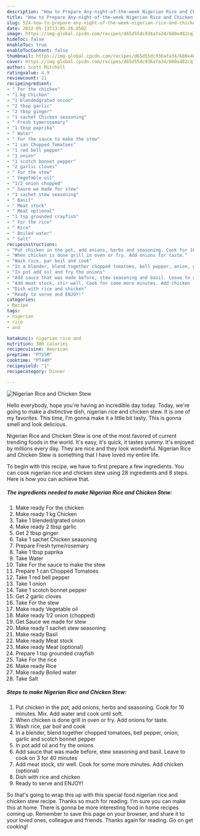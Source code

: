 ```yaml
---
description: "How to Prepare Any-night-of-the-week Nigerian Rice and Chicken Stew"
title: "How to Prepare Any-night-of-the-week Nigerian Rice and Chicken Stew"
slug: 524-how-to-prepare-any-night-of-the-week-nigerian-rice-and-chicken-stew
date: 2022-05-13T13:05:26.850Z
image: https://img-global.cpcdn.com/recipes/d65d55dc936afa34/680x482cq70/nigerian-rice-and-chicken-stew-recipe-main-photo.jpg
hideToc: false
enableToc: true
enableTocContent: false
thumbnail: https://img-global.cpcdn.com/recipes/d65d55dc936afa34/680x482cq70/nigerian-rice-and-chicken-stew-recipe-main-photo.jpg
cover: https://img-global.cpcdn.com/recipes/d65d55dc936afa34/680x482cq70/nigerian-rice-and-chicken-stew-recipe-main-photo.jpg
author: Scott Mitchell
ratingvalue: 4.9
reviewcount: 21
recipeingredient:
- " For the chicken"
- "1 kg Chicken"
- "1 blendedgrated onion"
- "2 tbsp garlic"
- "2 tbsp ginger"
- "1 sachet Chicken seasoning"
- " Fresh tymerosemary"
- "1 tbsp paprika"
- " Water"
- " For the sauce to make the stew"
- "1 can Chopped Tomatoes"
- "1 red bell pepper"
- "1 onion"
- "1 scotch bonnet pepper"
- "2 garlic cloves"
- " For the stew"
- " Vegetable oil"
- "1/2 onion chopped"
- " Sauce we made for stew"
- "1 sachet stew seasoning"
- " Basil"
- " Meat stock"
- " Meat optional"
- "1 tsp grounded crayfish"
- " For the rice"
- " Rice"
- " Boiled water"
- " Salt"
recipeinstructions:
- "Put chicken in the pot, add onions, herbs and seasoning. Cook for 10 minutes. Mix. Add water and cook until soft."
- "When chicken is done grill in oven or fry. Add onions for taste."
- "Wash rice, par boil and cook"
- "In a blender, blend together chopped tomatoes, bell pepper, onion, garlic and scotch bonnet pepper"
- "In pot add oil and fry the onions"
- "Add sauce that was made before, stew seasoning and basil. Leave to cook on 3 for 40 minutes"
- "Add meat stock, stir well. Cook for some more minutes. Add chicken (optional)"
- "Dish with rice and chicken"
- "Ready to serve and ENJOY!"
categories:
- Recipe
tags:
- nigerian
- rice
- and

katakunci: nigerian rice and 
nutrition: 300 calories
recipecuisine: American
preptime: "PT15M"
cooktime: "PT44M"
recipeyield: "1"
recipecategory: Dinner

---
```



![Nigerian Rice and Chicken Stew](https://img-global.cpcdn.com/recipes/d65d55dc936afa34/680x482cq70/nigerian-rice-and-chicken-stew-recipe-main-photo.jpg)

Hello everybody, hope you're having an incredible day today. Today, we're going to make a distinctive dish, nigerian rice and chicken stew. It is one of my favorites. This time, I'm gonna make it a little bit tasty. This is gonna smell and look delicious.



Nigerian Rice and Chicken Stew is one of the most favored of current trending foods in the world. It's easy, it's quick, it tastes yummy. It's enjoyed by millions every day. They are nice and they look wonderful. Nigerian Rice and Chicken Stew is something that I have loved my entire life.


To begin with this recipe, we have to first prepare a few ingredients. You can cook nigerian rice and chicken stew using 28 ingredients and 8 steps. Here is how you can achieve that.

<!--inarticleads1-->

##### The ingredients needed to make Nigerian Rice and Chicken Stew:

1. Make ready  For the chicken
1. Make ready 1 kg Chicken
1. Take 1 blended/grated onion
1. Make ready 2 tbsp garlic
1. Get 2 tbsp ginger
1. Take 1 sachet Chicken seasoning
1. Prepare  Fresh tyme/rosemary
1. Take 1 tbsp paprika
1. Take  Water
1. Take  For the sauce to make the stew
1. Prepare 1 can Chopped Tomatoes
1. Take 1 red bell pepper
1. Take 1 onion
1. Take 1 scotch bonnet pepper
1. Get 2 garlic cloves
1. Take  For the stew
1. Make ready  Vegetable oil
1. Make ready 1/2 onion (chopped)
1. Get  Sauce we made for stew
1. Make ready 1 sachet stew seasoning
1. Make ready  Basil
1. Make ready  Meat stock
1. Make ready  Meat (optional)
1. Prepare 1 tsp grounded crayfish
1. Take  For the rice
1. Make ready  Rice
1. Make ready  Boiled water
1. Take  Salt




<!--inarticleads2-->

##### Steps to make Nigerian Rice and Chicken Stew:

1. Put chicken in the pot, add onions, herbs and seasoning. Cook for 10 minutes. Mix. Add water and cook until soft.
1. When chicken is done grill in oven or fry. Add onions for taste.
1. Wash rice, par boil and cook
1. In a blender, blend together chopped tomatoes, bell pepper, onion, garlic and scotch bonnet pepper
1. In pot add oil and fry the onions
1. Add sauce that was made before, stew seasoning and basil. Leave to cook on 3 for 40 minutes
1. Add meat stock, stir well. Cook for some more minutes. Add chicken (optional)
1. Dish with rice and chicken
1. Ready to serve and ENJOY!



So that's going to wrap this up with this special food nigerian rice and chicken stew recipe. Thanks so much for reading. I'm sure you can make this at home. There is gonna be more interesting food in home recipes coming up. Remember to save this page on your browser, and share it to your loved ones, colleague and friends. Thanks again for reading. Go on get cooking!
